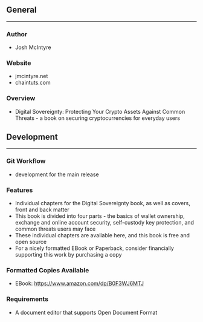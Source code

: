 ## General
____________

### Author
* Josh McIntyre

### Website
* jmcintyre.net
* chaintuts.com

### Overview
* Digital Sovereignty: Protecting Your Crypto Assets Against Common Threats - a book on securing cryptocurrencies for everyday users

## Development
________________

### Git Workflow
* development for the main release

### Features
* Individual chapters for the Digital Sovereignty book, as well as covers, front and back matter
* This book is divided into four parts - the basics of wallet ownership, exchange and online account security,
self-custody key protection, and common threats users may face
* These individual chapters are available here, and this book is free and open source
* For a nicely formatted EBook or Paperback, consider financially supporting this work by purchasing a copy

### Formatted Copies Available
* EBook: https://www.amazon.com/dp/B0F3WJ6MTJ

### Requirements
* A document editor that supports Open Document Format

